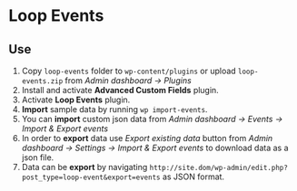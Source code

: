 # Loop Events

## Use
1. Copy `loop-events` folder to `wp-content/plugins` or upload `loop-events.zip` from *Admin dashboard -> Plugins*
2. Install and activate **Advanced Custom Fields** plugin.
3. Activate **Loop Events** plugin.
4. **Import** sample data by running `wp import-events`.
5. You can **import** custom json data from *Admin dashboard -> Events -> Import & Export events*
6. In order to **export** data use *Export existing data* button from *Admin dashboard -> Settings -> Import & Export events* to download data as a json file.
7. Data can be **export** by navigating `http://site.dom/wp-admin/edit.php?post_type=loop-event&export=events` as JSON format.
